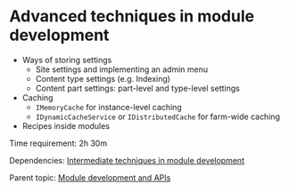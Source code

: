 # Advanced techniques in module development



- Ways of storing settings
	- Site settings and implementing an admin menu
	- Content type settings (e.g. Indexing)
	- Content part settings: part-level and type-level settings
- Caching
	- `IMemoryCache` for instance-level caching
	- `IDynamicCacheService` or `IDistributedCache` for farm-wide caching
- Recipes inside modules

Time requirement: 2h 30m

Dependencies: [Intermediate techniques in module development](IntermediateTechniquesInModuleDevelopment)

Parent topic: [Module development and APIs](./)